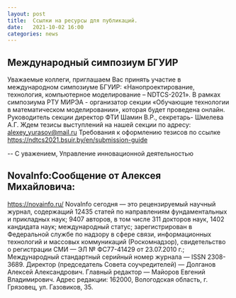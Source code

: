 ```yaml
---
layout: post
title:  Ссылки на ресурсы для публикаций.
date:   2021-10-02 16:00
categories: news
---
```


## Международный симпозиум БГУИР
Уважаемые коллеги, приглашаем Вас принять участие в международном симпозиуме БГУИР:
«Нанопроектирование, технология, компьютерное     моделирование –  NDTCS-2021».
В рамках симпозиума РТУ МИРЭА - организатор секции «Обучающие технологии в математическом моделировании»,
которая будет проведена  онлайн.
Руководитель секции директор ФТИ Шамин В.Р., секретарь- Шмелева А.Г.
Ждем тезисы  выступлений на нашей секции по адресу: alexey_yurasov@mail.ru
Требования к оформлению тезисов по ссылке https://ndtcs2021.bsuir.by/en/submission-guide
 
--
С уважением,
Управление инновационной деятельностью

## NovaInfo:Сообщение от Алексея Михайловича: 

https://novainfo.ru/
NovaInfo сегодня — это
рецензируемый научный журнал, содержащий 12435 статей по направлениям фундаментальных и прикладных наук;
9407 авторов, в том числе 311 докторов наук, 1402 кандидата наук;
международный статус;
зарегистрирован в Федеральной службе по надзору в сфере связи, информационных технологий и массовых коммуникаций (Роскомнадзор), свидетельство о регистрации СМИ — ЭЛ № ФС77-41429 от 23.07.2010 г.;
Международный стандартный серийный номер журнала — ISSN 2308-3689.
Директор (председатель Совета соучредителей) — Долганов Алексей Александрович.
Главный редактор — Майоров Евгений Владимирович.
Адрес редакции: 162000, Вологодская область, г. Грязовец, ул. Газовиков, 35.

